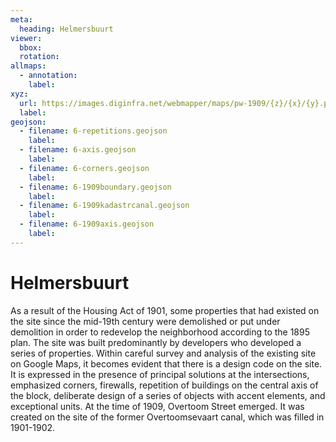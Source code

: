 ```yaml
---
meta:
  heading: Helmersbuurt
viewer:
  bbox: 
  rotation:
allmaps:
  - annotation:
    label: 
xyz: 
  url: https://images.diginfra.net/webmapper/maps/pw-1909/{z}/{x}/{y}.png
  label: 
geojson: 
  - filename: 6-repetitions.geojson
    label:
  - filename: 6-axis.geojson
    label:
  - filename: 6-corners.geojson
    label:  
  - filename: 6-1909boundary.geojson
    label: 
  - filename: 6-1909kadastrcanal.geojson
    label:
  - filename: 6-1909axis.geojson
    label:  
---
```

# Helmersbuurt
As a result of the Housing Act of 1901, some properties that had existed on the site since the mid-19th century were demolished or put under demolition in order to redevelop the neighborhood according to the 1895 plan. The site was built predominantly by developers who developed a series of properties. Within careful survey and analysis of the existing site on Google Maps, it becomes evident that there is a design code on the site. It is expressed in the presence of principal solutions at the intersections, emphasized corners, firewalls, repetition of buildings on the central axis of the block, deliberate design of a series of objects with accent elements, and exceptional units. At the time of 1909, Overtoom Street emerged. It was created on the site of the former Overtoomsevaart canal, which was filled in 1901-1902.